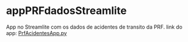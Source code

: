 # appPRFdadosStreamlite
App no Streamlite com os dados de acidentes de transito da PRF.
link do app: [PrfAcidentesApp.py](http://httpshttps://appprfdadosappe-dc4rzgn6vcpmhrppdczu7h.streamlit.app/://appprfdadosappe-dc4rzgn6vcpmhrppdczu7h.streamlit.app/ "PrfAcidentesApp.py")
